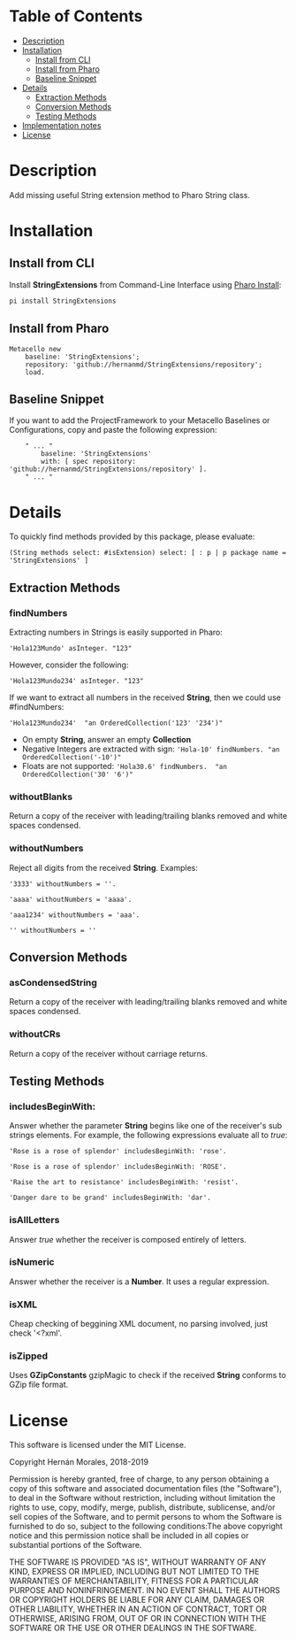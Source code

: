 
# Table of Contents

- [Description](#description)
- [Installation](#installation)
  - [Install from CLI](#install-from-cli)
  - [Install from Pharo](#install-from-pharo)
  - [Baseline Snippet](#baseline-snippet)
- [Details](#details)
  - [Extraction Methods](#extraction-methods)
  - [Conversion Methods](#conversion-methods)
  - [Testing Methods](#testing-methods)
- [Implementation notes](#implementation-note)
- [License](#license)

# Description

Add missing useful String extension method to Pharo String class.

# Installation

## Install from CLI

Install **StringExtensions** from Command-Line Interface using [Pharo Install](https://github.com/hernanmd/pi):

```bash
pi install StringExtensions
```

## Install from Pharo

[//]: # (pi)
```smalltalk
Metacello new
	baseline: 'StringExtensions';
	repository: 'github://hernanmd/StringExtensions/repository';
	load.
```

## Baseline Snippet

If you want to add the ProjectFramework to your Metacello Baselines or Configurations, copy and paste the following expression:

```smalltalk
	" ... "
		baseline: 'StringExtensions' 
		with: [ spec repository: 'github://hernanmd/StringExtensions/repository' ].
	" ... "
```

# Details

To quickly find methods provided by this package, please evaluate:

```smalltalk
(String methods select: #isExtension) select: [ : p | p package name = 'StringExtensions' ]
```

## Extraction Methods

### findNumbers

Extracting numbers in Strings is easily supported in Pharo:

```smalltalk
'Hola123Mundo' asInteger. "123"
```

However, consider the following:

```smalltalk
'Hola123Mundo234' asInteger. "123"
```

If we want to extract all numbers in the received **String**, then we could use #findNumbers:

```smalltalk
'Hola123Mundo234'  "an OrderedCollection('123' '234')"
```

- On empty **String**, answer an empty **Collection**
- Negative Integers are extracted with sign: `'Hola-10' findNumbers. "an OrderedCollection('-10')"`
- Floats are not supported: `'Hola30.6' findNumbers.  "an OrderedCollection('30' '6')"`

### withoutBlanks

Return a copy of the receiver with leading/trailing blanks removed and white spaces condensed.

### withoutNumbers

Reject all digits from the received **String**. Examples:

```smalltalk
'3333' withoutNumbers = ''.

'aaaa' withoutNumbers = 'aaaa'.

'aaa1234' withoutNumbers = 'aaa'.

'' withoutNumbers = ''
```

## Conversion Methods

### asCondensedString

Return a copy of the receiver with leading/trailing blanks removed and white spaces condensed.

### withoutCRs

Return a copy of the receiver without carriage returns.

## Testing Methods

### includesBeginWith:

Answer whether the parameter **String** begins like one of the receiver's sub strings elements. For example, the following expressions evaluate all to *true*:

```smalltalk
'Rose is a rose of splendor' includesBeginWith: 'rose'.

'Rose is a rose of splendor' includesBeginWith: 'ROSE'.

'Raise the art to resistance' includesBeginWith: 'resist'.

'Danger dare to be grand' includesBeginWith: 'dar'.
```

### isAllLetters

Answer *true* whether the receiver is composed entirely of letters.

### isNumeric

Answer whether the receiver is a **Number**. It uses a regular expression. 

### isXML

Cheap checking of beggining XML document, no parsing involved, just check '<?xml'.

### isZipped

Uses **GZipConstants** gzipMagic to check if the received **String** conforms to GZip file format.


# License

This software is licensed under the MIT License.

Copyright Hernán Morales, 2018-2019

Permission is hereby granted, free of charge, to any person obtaining a copy of this software and associated documentation files (the "Software"), to deal in the Software without restriction, including without limitation the rights to use, copy, modify, merge, publish, distribute, sublicense, and/or sell copies of the Software, and to permit persons to whom the Software is furnished to do so, subject to the following conditions:The above copyright notice and this permission notice shall be included in all copies or substantial portions of the Software.

THE SOFTWARE IS PROVIDED "AS IS", WITHOUT WARRANTY OF ANY KIND, EXPRESS OR IMPLIED, INCLUDING BUT NOT LIMITED TO THE WARRANTIES OF MERCHANTABILITY, FITNESS FOR A PARTICULAR PURPOSE AND NONINFRINGEMENT. IN NO EVENT SHALL THE AUTHORS OR COPYRIGHT HOLDERS BE LIABLE FOR ANY CLAIM, DAMAGES OR OTHER LIABILITY, WHETHER IN AN ACTION OF CONTRACT, TORT OR OTHERWISE, ARISING FROM, OUT OF OR IN CONNECTION WITH THE SOFTWARE OR THE USE OR OTHER DEALINGS IN THE SOFTWARE.

